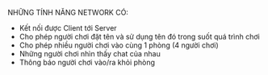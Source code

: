 NHỮNG TÍNH NĂNG NETWORK CÓ: 

- Kết nối được Client tới Server 
- Cho phép người chơi đặt tên và sử dụng tên đó trong suốt quá trình chơi
- Cho phép nhiều người chơi vào cùng 1 phòng (4 người chơi)
- Những người chơi nhìn thấy chat của nhau
- Thông báo người chơi vào/ra khỏi phòng
 

